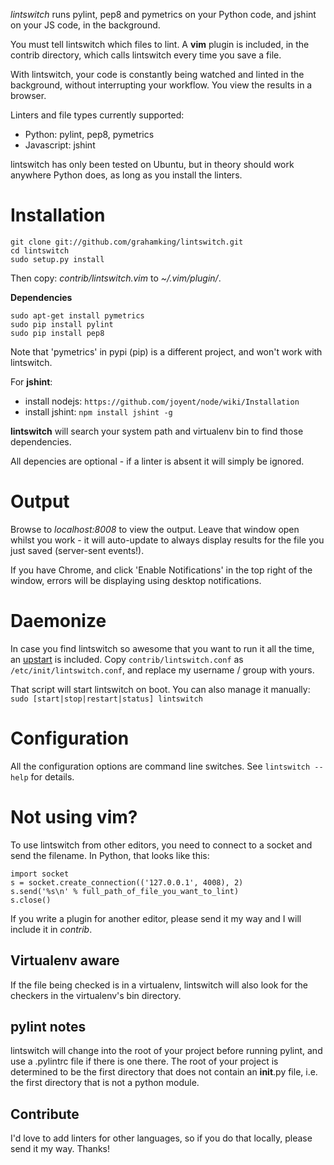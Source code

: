 
*lintswitch* runs pylint, pep8 and pymetrics on your Python code, and jshint on your JS code, in the background.

You must tell lintswitch which files to lint. A **vim** plugin is included, in the contrib directory, which calls lintswitch every time you save a file.

With lintswitch, your code is constantly being watched and linted in the background, without interrupting your workflow. You view the results in a browser.

Linters and file types currently supported:

 - Python: pylint, pep8, pymetrics
 - Javascript: jshint

lintswitch has only been tested on Ubuntu, but in theory should work anywhere Python does, as long as you install the linters.

# Installation

    git clone git://github.com/grahamking/lintswitch.git
    cd lintswitch
    sudo setup.py install

Then copy: _contrib/lintswitch.vim_ to _~/.vim/plugin/_.

**Dependencies**

    sudo apt-get install pymetrics
    sudo pip install pylint
    sudo pip install pep8

Note that 'pymetrics' in pypi (pip) is a different project, and won't work with lintswitch.

For **jshint**:

- install nodejs: `https://github.com/joyent/node/wiki/Installation`
- install jshint: `npm install jshint -g`

**lintswitch** will search your system path and virtualenv bin to find those dependencies.

All depencies are optional - if a linter is absent it will simply be ignored.

# Output

Browse to _localhost:8008_ to view the output. Leave that window open whilst you work - it will auto-update to always display results for the file you just saved (server-sent events!).

If you have Chrome, and click 'Enable Notifications' in the top right of the window, errors will be displaying using desktop notifications.

# Daemonize

In case you find lintswitch so awesome that you want to run it all the time, an [upstart](http://upstart.ubuntu.com/) is included. Copy `contrib/lintswitch.conf` as `/etc/init/lintswitch.conf`, and replace my username / group with yours.

That script will start lintswitch on boot. You can also manage it manually: `sudo [start|stop|restart|status] lintswitch`

# Configuration

All the configuration options are command line switches. See `lintswitch --help` for details.

# Not using vim?

To use lintswitch from other editors, you need to connect to a socket and send the filename. In Python, that looks like this:

    import socket
    s = socket.create_connection(('127.0.0.1', 4008), 2)
    s.send('%s\n' % full_path_of_file_you_want_to_lint)
    s.close()

If you write a plugin for another editor, please send it my way and I will include it in _contrib_.

## Virtualenv aware

If the file being checked is in a virtualenv, lintswitch will also look for the checkers in the virtualenv's bin directory.

## pylint notes

lintswitch will change into the root of your project before running pylint, and use a .pylintrc file if there is one there. The root of your project is determined to be the first directory that does not contain an __init__.py file, i.e. the first directory that is not a python module.

## Contribute

I'd love to add linters for other languages, so if you do that locally, please send it my way. Thanks!

